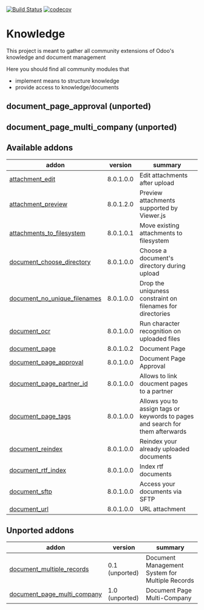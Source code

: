 [![Build Status](https://travis-ci.org/zeroincombenze/knowledge.svg?branch=8.0)](https://travis-ci.org/zeroincombenze/knowledge)
[![codecov](https://codecov.io/gh/zeroincombenze/knowledge/branch/8.0/graph/badge.svg)](https://codecov.io/gh/zeroincombenze/knowledge)

Knowledge
=========

This project is meant to gather all community extensions of Odoo's knowledge and document management

Here you should find all community modules that

- implement means to structure knowledge
- provide access to knowledge/documents


document\_page\_approval (unported)
-----------------------------------

document\_page\_multi\_company (unported)
-----------------------------------------

[//]: # (addons)

Available addons
----------------
addon | version | summary
--- | --- | ---
[attachment_edit](attachment_edit/) | 8.0.1.0.0 | Edit attachments after upload
[attachment_preview](attachment_preview/) | 8.0.1.2.0 | Preview attachments supported by Viewer.js
[attachments_to_filesystem](attachments_to_filesystem/) | 8.0.1.0.1 | Move existing attachments to filesystem
[document_choose_directory](document_choose_directory/) | 8.0.1.0.0 | Choose a document's directory during upload
[document_no_unique_filenames](document_no_unique_filenames/) | 8.0.1.0.0 | Drop the uniquness constraint on filenames for directories
[document_ocr](document_ocr/) | 8.0.1.0.0 | Run character recognition on uploaded files
[document_page](document_page/) | 8.0.1.0.2 | Document Page
[document_page_approval](document_page_approval/) | 8.0.1.0.0 | Document Page Approval
[document_page_partner_id](document_page_partner_id/) | 8.0.1.0.0 | Allows to link doucment pages to a partner
[document_page_tags](document_page_tags/) | 8.0.1.0.0 | Allows you to assign tags or keywords to pages and search for them afterwards
[document_reindex](document_reindex/) | 8.0.1.0.0 | Reindex your already uploaded documents
[document_rtf_index](document_rtf_index/) | 8.0.1.0.0 | Index rtf documents
[document_sftp](document_sftp/) | 8.0.1.0.0 | Access your documents via SFTP
[document_url](document_url/) | 8.0.1.0.0 | URL attachment


Unported addons
---------------
addon | version | summary
--- | --- | ---
[document_multiple_records](document_multiple_records/) | 0.1 (unported) | Document Management System for Multiple Records
[document_page_multi_company](document_page_multi_company/) | 1.0 (unported) | Document Page Multi-Company

[//]: # (end addons)
